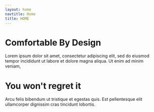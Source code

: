 ```yaml
---
layout: home
navtitle: Home
title: HOME
---
```


# Comfortable By Design

Lorem ipsum dolor sit amet, consectetur adipiscing elit, sed do eiusmod tempor incididunt ut labore et dolore magna aliqua. Ut enim ad minim veniam, 

# You won't regret it

Arcu felis bibendum ut tristique et egestas quis. Est pellentesque elit ullamcorper dignissim cras tincidunt lobortis. 
